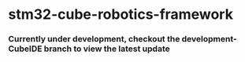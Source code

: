 # stm32-cube-robotics-framework



### Currently under development, checkout the development-CubeIDE branch to view the latest update

